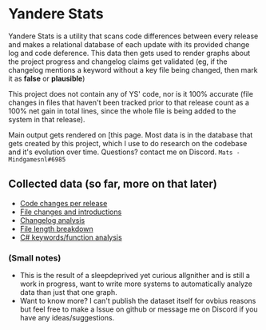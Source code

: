 # Yandere Stats
Yandere Stats is a utility that scans code differences between every release and makes a relational database of each update with its provided change log and code deference. This data then gets used to render graphs about the project progress and changelog claims get validated (eg, if the changelog mentions a keyword without a key file being changed, then mark it as **false** or **plausible**)

This project does not contain any of YS' code, nor is it 100% accurate (file changes in files that haven't been tracked prior to that release count as a 100% net gain in total lines, since the whole file is being added to the system in that release).

Main output gets rendered on [this page. Most data is in the database that gets created by this project, which I use to do research on the codebase and it's evolution over time. Questions? contact me on Discord. `Mats - Mindgamesnl#6985`

## Collected data (so far, more on that later)
 - [Code changes per release](docs/index.html)
 - [File changes and introductions](docs/file_change_graph.md)
 - [Changelog analysis](docs/changelog_keyword_assurances.md)
 - [File length breakdown](docs/file_length_breakdown.md)
 - [C# keywords/function analysis](docs/code_keyword_occurrences.md)
 
 
### (Small notes)
 - This is the result of a sleepdeprived yet curious allgnither and is still a work in progress, want to write more systems to automatically analyze data than just that one graph.
 - Want to know more? I can't publish the dataset itself for ovbius reasons but feel free to make a Issue on github or message me on Discord if you have any ideas/suggestions.
